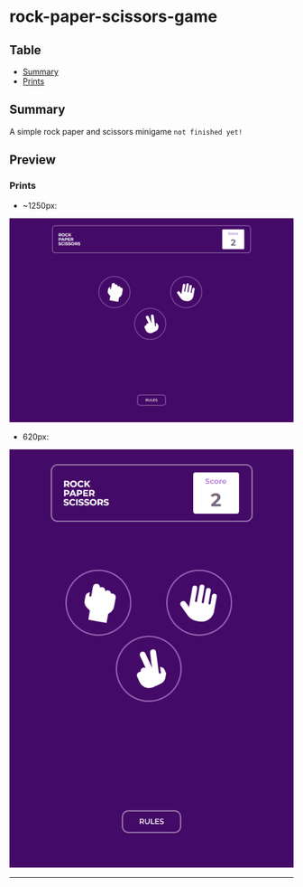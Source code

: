 # rock-paper-scissors-game

## Table

-   [Summary](#sumary)
-   [Prints](#prints)

## Summary

A simple rock paper and scissors minigame ``` not finished yet! ```

## Preview

### Prints

-   ~1250px:

<p align="center"> 
    <img src="public/images/preview/1286px%20width.png">
</p>

-   620px:

<p align="center"> 
    <img src="public/images/preview/620px%20width.png">
</p>

---
